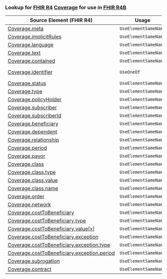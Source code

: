 ### Lookup for [FHIR R4](https://hl7.org/fhir/R4/) [Coverage](https://hl7.org/fhir/R4/Coverage.html) for use in [FHIR R4B](https://hl7.org/fhir/R4B/)

| Source Element (FHIR R4) | Usage | Target |
| -------------- | ----- | ------ |
| [Coverage.meta](https://hl7.org/fhir/R4/Coverage.html#resource) | `UseElementSameName` | [Coverage.meta](https://hl7.org/fhir/R4B/Coverage.html#resource) |
| [Coverage.implicitRules](https://hl7.org/fhir/R4/Coverage.html#resource) | `UseElementSameName` | [Coverage.implicitRules](https://hl7.org/fhir/R4B/Coverage.html#resource) |
| [Coverage.language](https://hl7.org/fhir/R4/Coverage.html#resource) | `UseElementSameName` | [Coverage.language](https://hl7.org/fhir/R4B/Coverage.html#resource) |
| [Coverage.text](https://hl7.org/fhir/R4/Coverage.html#resource) | `UseElementSameName` | [Coverage.text](https://hl7.org/fhir/R4B/Coverage.html#resource) |
| [Coverage.contained](https://hl7.org/fhir/R4/Coverage.html#resource) | `UseElementSameName` | [Coverage.contained](https://hl7.org/fhir/R4B/Coverage.html#resource) |
| [Coverage.identifier](https://hl7.org/fhir/R4/Coverage.html#resource) | `UseOneOf` | [Coverage.identifier](https://hl7.org/fhir/R4B/Coverage.html#resource)<br />[Coverage.identifier](https://hl7.org/fhir/R4B/Coverage.html#resource) |
| [Coverage.status](https://hl7.org/fhir/R4/Coverage.html#resource) | `UseElementSameName` | [Coverage.status](https://hl7.org/fhir/R4B/Coverage.html#resource) |
| [Coverage.type](https://hl7.org/fhir/R4/Coverage.html#resource) | `UseElementSameName` | [Coverage.type](https://hl7.org/fhir/R4B/Coverage.html#resource) |
| [Coverage.policyHolder](https://hl7.org/fhir/R4/Coverage.html#resource) | `UseElementSameName` | [Coverage.policyHolder](https://hl7.org/fhir/R4B/Coverage.html#resource) |
| [Coverage.subscriber](https://hl7.org/fhir/R4/Coverage.html#resource) | `UseElementSameName` | [Coverage.subscriber](https://hl7.org/fhir/R4B/Coverage.html#resource) |
| [Coverage.subscriberId](https://hl7.org/fhir/R4/Coverage.html#resource) | `UseElementSameName` | [Coverage.subscriberId](https://hl7.org/fhir/R4B/Coverage.html#resource) |
| [Coverage.beneficiary](https://hl7.org/fhir/R4/Coverage.html#resource) | `UseElementSameName` | [Coverage.beneficiary](https://hl7.org/fhir/R4B/Coverage.html#resource) |
| [Coverage.dependent](https://hl7.org/fhir/R4/Coverage.html#resource) | `UseElementSameName` | [Coverage.dependent](https://hl7.org/fhir/R4B/Coverage.html#resource) |
| [Coverage.relationship](https://hl7.org/fhir/R4/Coverage.html#resource) | `UseElementSameName` | [Coverage.relationship](https://hl7.org/fhir/R4B/Coverage.html#resource) |
| [Coverage.period](https://hl7.org/fhir/R4/Coverage.html#resource) | `UseElementSameName` | [Coverage.period](https://hl7.org/fhir/R4B/Coverage.html#resource) |
| [Coverage.payor](https://hl7.org/fhir/R4/Coverage.html#resource) | `UseElementSameName` | [Coverage.payor](https://hl7.org/fhir/R4B/Coverage.html#resource) |
| [Coverage.class](https://hl7.org/fhir/R4/Coverage.html#resource) | `UseElementSameName` | [Coverage.class](https://hl7.org/fhir/R4B/Coverage.html#resource) |
| [Coverage.class.type](https://hl7.org/fhir/R4/Coverage.html#resource) | `UseElementSameName` | [Coverage.class.type](https://hl7.org/fhir/R4B/Coverage.html#resource) |
| [Coverage.class.value](https://hl7.org/fhir/R4/Coverage.html#resource) | `UseElementSameName` | [Coverage.class.value](https://hl7.org/fhir/R4B/Coverage.html#resource) |
| [Coverage.class.name](https://hl7.org/fhir/R4/Coverage.html#resource) | `UseElementSameName` | [Coverage.class.name](https://hl7.org/fhir/R4B/Coverage.html#resource) |
| [Coverage.order](https://hl7.org/fhir/R4/Coverage.html#resource) | `UseElementSameName` | [Coverage.order](https://hl7.org/fhir/R4B/Coverage.html#resource) |
| [Coverage.network](https://hl7.org/fhir/R4/Coverage.html#resource) | `UseElementSameName` | [Coverage.network](https://hl7.org/fhir/R4B/Coverage.html#resource) |
| [Coverage.costToBeneficiary](https://hl7.org/fhir/R4/Coverage.html#resource) | `UseElementSameName` | [Coverage.costToBeneficiary](https://hl7.org/fhir/R4B/Coverage.html#resource) |
| [Coverage.costToBeneficiary.type](https://hl7.org/fhir/R4/Coverage.html#resource) | `UseElementSameName` | [Coverage.costToBeneficiary.type](https://hl7.org/fhir/R4B/Coverage.html#resource) |
| [Coverage.costToBeneficiary.value[x]](https://hl7.org/fhir/R4/Coverage.html#resource) | `UseElementSameName` | [Coverage.costToBeneficiary.value[x]](https://hl7.org/fhir/R4B/Coverage.html#resource) |
| [Coverage.costToBeneficiary.exception](https://hl7.org/fhir/R4/Coverage.html#resource) | `UseElementSameName` | [Coverage.costToBeneficiary.exception](https://hl7.org/fhir/R4B/Coverage.html#resource) |
| [Coverage.costToBeneficiary.exception.type](https://hl7.org/fhir/R4/Coverage.html#resource) | `UseElementSameName` | [Coverage.costToBeneficiary.exception.type](https://hl7.org/fhir/R4B/Coverage.html#resource) |
| [Coverage.costToBeneficiary.exception.period](https://hl7.org/fhir/R4/Coverage.html#resource) | `UseElementSameName` | [Coverage.costToBeneficiary.exception.period](https://hl7.org/fhir/R4B/Coverage.html#resource) |
| [Coverage.subrogation](https://hl7.org/fhir/R4/Coverage.html#resource) | `UseElementSameName` | [Coverage.subrogation](https://hl7.org/fhir/R4B/Coverage.html#resource) |
| [Coverage.contract](https://hl7.org/fhir/R4/Coverage.html#resource) | `UseElementSameName` | [Coverage.contract](https://hl7.org/fhir/R4B/Coverage.html#resource) |
